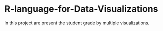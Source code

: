 # R-language-for-Data-Visualizations
In this project are present the student grade by multiple visualizations.
